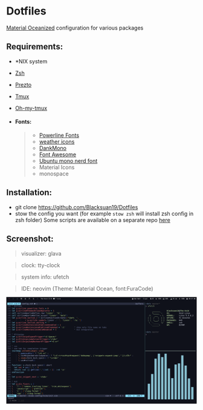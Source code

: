# Dotfiles

[Material Oceanized](https://github.com/material-ocean) configuration for various packages

## **Requirements:**

- \*NIX system
- [Zsh](https://github.com/robbyrussell/oh-my-zsh/wiki/Installing-ZSH)
- [Prezto](https://github.com/sorin-ionescu/prezto)
- [Tmux](https://github.com/tmux/tmux)
- [Oh-my-tmux](https://github.com/gpakosz/.tmux)

- #### Fonts:
  > - [Powerline Fonts](https://github.com/powerline/fonts)
  > - [weather icons](https://github.com/erikflowers/weather-icons)
  > - [DankMono](https://dank.sh/)
  > - [Font Awesome](https://fontawesome.com/)
  > - [Ubuntu mono nerd font](https://github.com/ryanoasis/nerd-fonts)
  > - Material Icons
  > - monospace

## **Installation:**

- git clone https://github.com/Blacksuan19/Dotfiles
- stow the config you want (for example `stow zsh` will install zsh config in
    zsh folder)
  Some scripts are available on a separate repo [here](http://github.com/blacksuan19/Scripts)

## **Screenshot:**

> visualizer: glava


> clock: tty-clock


> system info: ufetch


> IDE: neovim (Theme: Material Ocean, font:FuraCode)


![alt text](https://raw.githubusercontent.com/Blacksuan19/Dotfiles/master/Screens/screenshot.png)
